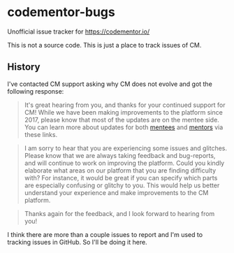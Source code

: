 # codementor-bugs
Unofficial issue tracker for https://codementor.io/

This is not a source code.
This is just a place to track issues of CM.

## History

I've contacted CM support asking why CM does not evolve and got the following response:

> It's great hearing from you, and thanks for your continued support for CM! While we have been making improvements to the platform since 2017, please know that most of the updates are on the mentee side. You can learn more about updates for both [mentees](https://updates.codementor.io/) and [mentors](https://mentor-updates.codementor.io/) via these links. 

> I am sorry to hear that you are experiencing some issues and glitches. Please know that we are always taking feedback and bug-reports, and will continue to work on improving the platform. Could you kindly elaborate what areas on our platform that you are finding difficulty with? For instance, it would be great if you can specify which parts are especially confusing or glitchy to you. This would help us better understand your experience and make improvements to the CM platform.

> Thanks again for the feedback, and I look forward to hearing from you!

I think there are more than a couple issues to report and I'm used to tracking issues in GitHub. So I'll be doing it here.
